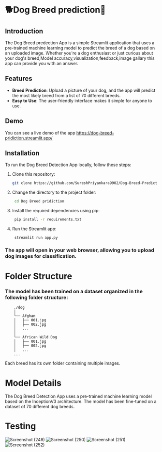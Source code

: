 # 🐕Dog Breed prediction🔎



## Introduction

The Dog Breed predection App is a simple Streamlit application that uses a pre-trained machine learning model to predict the breed of a dog based on an uploaded image. Whether you're a dog enthusiast or just curious about your dog's breed,Model accuracy,visualization,feedback,image gallary this app can provide you with an answer.

## Features

- **Breed Prediction**: Upload a picture of your dog, and the app will predict the most likely breed from a list of 70 different breeds.
- **Easy to Use**: The user-friendly interface makes it simple for anyone to use.

## Demo

You can see a live demo of the app https://dog-breed-pridiction.streamlit.app/

## Installation

To run the Dog Breed Detection App locally, follow these steps:

1. Clone this repository:

   ```bash
   git clone https://github.com/SureshPriyankara9902/Dog-Breed-Predict.git

2. Change the directory to the project folder:

   ```bash
    cd Dog Breed pridiction
   
3. Install the required dependencies using pip:

   ```bash
    pip install -r requirements.txt


4. Run the Streamlit app:

   ```bash
    streamlit run app.py

### The app will open in your web browser, allowing you to upload dog images for classification.





# Folder Structure
### The model has been trained on a dataset organized in the following folder structure:

    
        ./dog
        │
        └── Afghan
        │   ├── 001.jpg
        │   ├── 002.jpg
        │   ...
        │
        └── African Wild Dog
        │   ├── 001.jpg
        │   ├── 002.jpg
        │   ...
        ...
        
  Each breed has its own folder containing multiple images.


# Model Details
The Dog Breed Detection App uses a pre-trained machine learning model based on the InceptionV3 architecture. The model has been fine-tuned on a dataset of 70 different dog breeds.

# Testing
![Screenshot (249)](https://github.com/user-attachments/assets/1d243272-4fa0-4623-929f-0cbdc4e346e3)
![Screenshot (250)](https://github.com/user-attachments/assets/a7cfc154-a5fe-4da4-a8cb-6d9f86d0bb48)
![Screenshot (251)](https://github.com/user-attachments/assets/14f0430e-2b74-4218-927d-fb37ea7d3333)
![Screenshot (252)](https://github.com/user-attachments/assets/e3ab0d80-3b3d-4b2f-a427-5387105de886)




   
